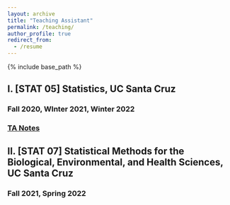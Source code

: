 ```yaml
---
layout: archive
title: "Teaching Assistant"
permalink: /teaching/
author_profile: true
redirect_from:
  - /resume
---
```


{% include base_path %}

## I. [STAT 05] Statistics, UC Santa Cruz
### Fall 2020, WInter 2021, Winter 2022
### [TA Notes](https://github.com/YuZoeyZhu/STAT05-TANotes)


## II. [STAT 07] Statistical Methods for the Biological, Environmental, and Health Sciences, UC Santa Cruz
### Fall 2021, Spring 2022
 


